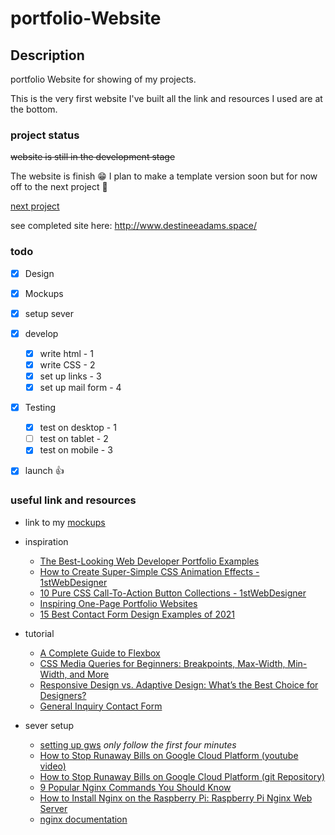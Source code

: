 # portfolio-Website


## Description
portfolio Website for showing of my projects.

This is the very first website I've built all the link and resources I used are at the bottom.



### project status 
 <s>website is still in the development stage</s>
 
 The website is finish :grin: 
 I plan to make a template version soon but for now off to the next project :runner: 
 
 [next project](https://github.com/DestineeAdams/random-gif-dictionary-gif) 
 
 see completed site here: 
http://www.destineeadams.space/ 

### todo

- [x] Design
- [x] Mockups
- [x] setup sever
- [x] develop
   - [X] write html - 1
   - [X] write CSS - 2
   - [X] set up links - 3
   - [X] set up mail form - 4
- [x] Testing
    - [X] test on desktop - 1
    - [ ] test on tablet  - 2
    - [X] test on mobile  - 3
- [x] launch :thumbsup:


### useful link and resources

- link to my [mockups](https://www.canva.com/design/DAEp2Ge3ftg/XPxRdl7IvPqe12gZZ4BWjA/view?utm_content=DAEp2Ge3ftg&utm_campaign=designshare&utm_medium=link&utm_source=homepage_design_menu
)
* inspiration
  - [The Best-Looking Web Developer Portfolio Examples](https://www.sliderrevolution.com/design/web-developer-portfolio-examples/?utm_source=pocket_mylist)
  - [How to Create Super-Simple CSS Animation Effects - 1stWebDesigner](https://1stwebdesigner.com/inspiring-one-page-portfolio-websites/)
  - [10 Pure CSS Call-To-Action Button Collections - 1stWebDesigner](https://1stwebdesigner.com/10-pure-css-call-action-button-sets/)
  - [Inspiring One-Page Portfolio Websites](https://1stwebdesigner.com/inspiring-one-page-portfolio-websites/)
  - [15 Best Contact Form Design Examples of 2021](https://www.ventureharbour.com/15-contact-form-examples-help-design-ultimate-contact-page/?utm_source=pocket_mylist)
* tutorial
  - [A Complete Guide to Flexbox](https://css-tricks.com/snippets/css/a-guide-to-flexbox/?utm_source=pocket_mylist)
  - [CSS Media Queries for Beginners: Breakpoints, Max-Width, Min-Width, and More](https://www.youtube.com/watch?index=1&list=WL&utm_source=pocket_mylist&v=P_vkS4UJNDk)
  - [Responsive Design vs. Adaptive Design: What’s the Best Choice for Designers?](https://www.uxpin.com/studio/blog/responsive-vs-adaptive-design-whats-best-choice-designers/?utm_source=pocket_mylist)
  - [General Inquiry Contact Form](https://www.jotform.com/form-templates/responsive-layout-general-inquiry-contact-form?utm_source=pocket_mylist)

  
* sever setup
  - [setting up gws](https://www.youtube.com/watch?v=hdH0av9i_Lw)  <em> only follow the first four minutes </em>
  - [How to Stop Runaway Bills on Google Cloud Platform (youtube video)](https://www.youtube.com/watch?v=KiTg8RPpGG4)
  - [How to Stop Runaway Bills on Google Cloud Platform (git Repository)](https://github.com/aioverlords/Google-Cloud-Platform-Killswitch)
  - [9 Popular Nginx Commands You Should Know](https://www.keycdn.com/support/nginx-commands?utm_source=pocket_mylist)
  - [How to Install Nginx on the Raspberry Pi: Raspberry Pi Nginx Web Server](https://www.electromaker.io/tutorial/blog/how-to-install-nginx-on-the-raspberry-pi-raspberry-pi-nginx-web-server?utm_source=pocket_mylist)
  - [nginx documentation](https://nginx.org/en/docs)
 
